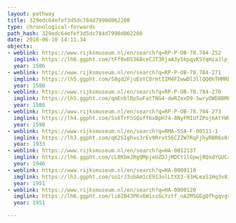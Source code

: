 ```yaml
---
layout: pathway
title: 329edc64efef3d5dc784d7990d062208
type: chronological-forwards
path_hash: 329edc64efef3d5dc784d7990d062208
date: 2018-06-10 14:11:34
objects:
- weblink: https://www.rijksmuseum.nl/en/search?q=RP-P-OB-78.784-252
  imglink: https://lh6.ggpht.com/tFf0vDS36BceCJT3RjaA3ySkpqvKSYqHzaJlpjEGaDS7BcPLoyVZcbHEnlYn5uyLiQ3C6wUiQJBiJJGbQbEKkyXvMwQ=s200
  year: 1586
- weblink: https://www.rijksmuseum.nl/en/search?q=RP-P-OB-78.784-271
  imglink: https://lh5.ggpht.com/S8gd2FjuEoYC0rmtIZM4FIwwDl3llQQ0hTHMRBqCM2FVJ_uYDqSWiBFtoljlUoE0SWK3TI4-iAsc1fHBNNYOLJj0vgs=s200
  year: 1588
- weblink: https://www.rijksmuseum.nl/en/search?q=RP-P-OB-78.784-270
  imglink: https://lh5.ggpht.com/qmEnblBpSuFatTNG4-dwRZexD9-SwryOWD8BMBCGboAHZmSVRLfncWQSL9YpVeN6iqgta5mbK9pBqu5CXU8TPzf6L7em=s200
  year: 1588
- weblink: https://www.rijksmuseum.nl/en/search?q=RP-P-OB-78.784-273
  imglink: https://lh4.ggpht.com/Ss6TrF5SQuff6xBpH74-8NyFMIUfZPoj6AtYWUS7GwRo8shHuz8NP-bl4J6xU-EY3-QJDwTJTKJABBOXZuiAXoLJyK8=s200
  year: 1590
- weblink: https://www.rijksmuseum.nl/en/search?q=RMA-SSA-F-00511-1
  imglink: https://lh3.ggpht.com/qK2SIghxs3rEv9Rrvt56CZZW7RqFjhyRBR6s0r3UtNBSwaxVFyYPHJnU_oZtN5IUJZZjFW-jwAqFImsRNkHo6Zdxm70=s200
  year: 1933
- weblink: https://www.rijksmuseum.nl/en/search?q=HA-0012137
  imglink: https://lh6.ggpht.com/cL8KbmJRgQMpjeUZDJjMDCt1lGpwj8QxdYGUCaduv308li78_nqPBf4m6jRPiOHNtuzytZ1a0_-M0C0ZEqQiIDQWmoc=s200
  year: 1946
- weblink: https://www.rijksmuseum.nl/en/search?q=HA-0000110
  imglink: https://lh3.ggpht.com/so1rJ3ubAm1cE913olLtXX3-93HLmaS1Hq3v8iIQlpl8w4E5mjpZNNOWu3IxEb6QElNh9gcXxEVX8OrsTbyT5vuTmyc=s200
  year: 1951
- weblink: https://www.rijksmuseum.nl/en/search?q=HA-0000120
  imglink: https://lh6.ggpht.com/li0ZB43PKv6WissGLYztf_nAZM5GEgQfhgqvgvD6te6JYwZTiNa5AmVbgf1fDOIcj40Pty9sx4tyXbHrTnEw3HP6pTJd=s200
  year: 1951

---
```

